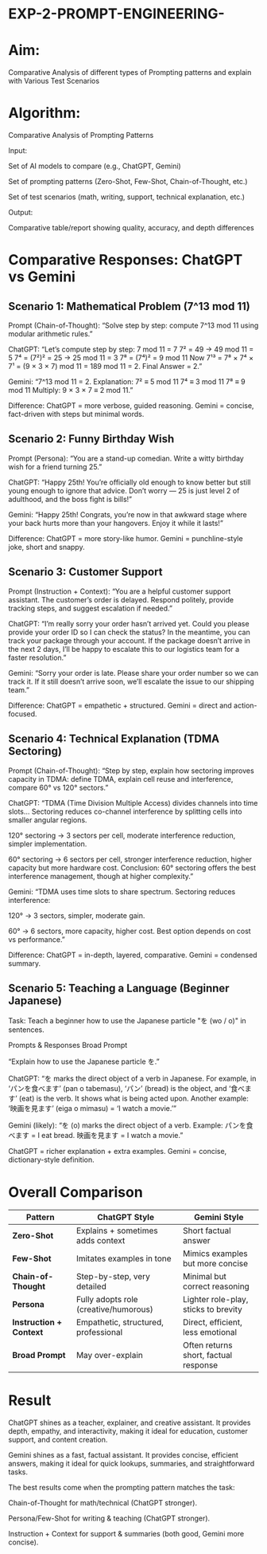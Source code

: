 # EXP-2-PROMPT-ENGINEERING-

# Aim: 
Comparative Analysis of different types of Prompting patterns and explain with Various Test Scenarios

# Algorithm:
Comparative Analysis of Prompting Patterns

Input:

Set of AI models to compare (e.g., ChatGPT, Gemini)

Set of prompting patterns (Zero-Shot, Few-Shot, Chain-of-Thought, etc.)

Set of test scenarios (math, writing, support, technical explanation, etc.)

Output:

Comparative table/report showing quality, accuracy, and depth differences

# Comparative Responses: ChatGPT vs Gemini

## Scenario 1: Mathematical Problem (7^13 mod 11)

Prompt (Chain-of-Thought):
“Solve step by step: compute 7^13 mod 11 using modular arithmetic rules.”

ChatGPT:
“Let’s compute step by step:
7 mod 11 = 7
7² = 49 → 49 mod 11 = 5
7⁴ = (7²)² = 25 → 25 mod 11 = 3
7⁸ = (7⁴)² = 9 mod 11
Now 7¹³ = 7⁸ × 7⁴ × 7¹
= (9 × 3 × 7) mod 11 = 189 mod 11 = 2.
Final Answer = 2.”

Gemini:
“7^13 mod 11 = 2.
Explanation:
7² ≡ 5 mod 11
7⁴ ≡ 3 mod 11
7⁸ ≡ 9 mod 11
Multiply: 9 × 3 × 7 ≡ 2 mod 11.”

Difference: ChatGPT = more verbose, guided reasoning. Gemini = concise, fact-driven with steps but minimal words.

## Scenario 2: Funny Birthday Wish

Prompt (Persona):
“You are a stand-up comedian. Write a witty birthday wish for a friend turning 25.”

ChatGPT:
“Happy 25th! You’re officially old enough to know better but still young enough to ignore that advice. Don’t worry — 25 is just level 2 of adulthood, and the boss fight is bills!”

Gemini:
“Happy 25th! Congrats, you’re now in that awkward stage where your back hurts more than your hangovers. Enjoy it while it lasts!”

Difference: ChatGPT = more story-like humor. Gemini = punchline-style joke, short and snappy.

## Scenario 3: Customer Support

Prompt (Instruction + Context):
“You are a helpful customer support assistant. The customer’s order is delayed. Respond politely, provide tracking steps, and suggest escalation if needed.”

ChatGPT:
“I’m really sorry your order hasn’t arrived yet. Could you please provide your order ID so I can check the status? In the meantime, you can track your package through your account. If the package doesn’t arrive in the next 2 days, I’ll be happy to escalate this to our logistics team for a faster resolution.”

Gemini:
“Sorry your order is late. Please share your order number so we can track it. If it still doesn’t arrive soon, we’ll escalate the issue to our shipping team.”

Difference: ChatGPT = empathetic + structured. Gemini = direct and action-focused.

## Scenario 4: Technical Explanation (TDMA Sectoring)

Prompt (Chain-of-Thought):
“Step by step, explain how sectoring improves capacity in TDMA: define TDMA, explain cell reuse and interference, compare 60° vs 120° sectors.”

ChatGPT:
“TDMA (Time Division Multiple Access) divides channels into time slots…
Sectoring reduces co-channel interference by splitting cells into smaller angular regions.

120° sectoring → 3 sectors per cell, moderate interference reduction, simpler implementation.

60° sectoring → 6 sectors per cell, stronger interference reduction, higher capacity but more hardware cost.
Conclusion: 60° sectoring offers the best interference management, though at higher complexity.”

Gemini:
“TDMA uses time slots to share spectrum. Sectoring reduces interference:

120° → 3 sectors, simpler, moderate gain.

60° → 6 sectors, more capacity, higher cost.
Best option depends on cost vs performance.”

Difference: ChatGPT = in-depth, layered, comparative. Gemini = condensed summary.

## Scenario 5: Teaching a Language (Beginner Japanese)

Task: Teach a beginner how to use the Japanese particle "を (wo / o)" in sentences.

Prompts & Responses
Broad Prompt

“Explain how to use the Japanese particle を.”

ChatGPT:
“を marks the direct object of a verb in Japanese. For example, in ‘パンを食べます’ (pan o tabemasu), ‘パン’ (bread) is the object, and ‘食べます’ (eat) is the verb. It shows what is being acted upon. Another example: ‘映画を見ます’ (eiga o mimasu) = ‘I watch a movie.’”

Gemini (likely):
“を (o) marks the direct object of a verb. Example: パンを食べます = I eat bread. 映画を見ます = I watch a movie.”

ChatGPT = richer explanation + extra examples.
Gemini = concise, dictionary-style definition.

# Overall Comparison

| Pattern                   | ChatGPT Style                         | Gemini Style                          |
| ------------------------- | ------------------------------------- | ------------------------------------- |
| **Zero-Shot**             | Explains + sometimes adds context     | Short factual answer                  |
| **Few-Shot**              | Imitates examples in tone             | Mimics examples but more concise      |
| **Chain-of-Thought**      | Step-by-step, very detailed           | Minimal but correct reasoning         |
| **Persona**               | Fully adopts role (creative/humorous) | Lighter role-play, sticks to brevity  |
| **Instruction + Context** | Empathetic, structured, professional  | Direct, efficient, less emotional     |
| **Broad Prompt**          | May over-explain                      | Often returns short, factual response |


# Result

ChatGPT shines as a teacher, explainer, and creative assistant. It provides depth, empathy, and interactivity, making it ideal for education, customer support, and content creation.

Gemini shines as a fast, factual assistant. It provides concise, efficient answers, making it ideal for quick lookups, summaries, and straightforward tasks.

The best results come when the prompting pattern matches the task:

Chain-of-Thought for math/technical (ChatGPT stronger).

Persona/Few-Shot for writing & teaching (ChatGPT stronger).

Instruction + Context for support & summaries (both good, Gemini more concise).
